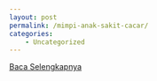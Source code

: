 ```yaml
---
layout: post
permalink: /mimpi-anak-sakit-cacar/
categories:
    - Uncategorized
---
```


[Baca Selengkapnya](/04)